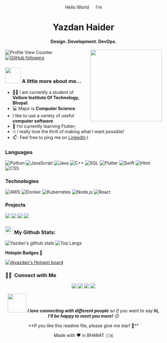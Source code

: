 <!-- SPINNING EARTH GIF -->
<!-- <img src="https://github.com/TheDudeThatCode/TheDudeThatCode/blob/master/Assets/Earth.gif" width="29px">
 -->
<p align="center">Hello World <img src="https://github.com/TheDudeThatCode/TheDudeThatCode/blob/master/Assets/Earth.gif" width="14px"> I'm</p>
<h1 align="center"><strong>Yazdan Haider</strong></h1>
<h4 align="center">Design. Development. DevOps.</h4>
<img align='right' src="https://media.giphy.com/media/M9gbBd9nbDrOTu1Mqx/giphy.gif" width="230">

![Profile View Counter](https://komarev.com/ghpvc/?username=yazdanhaider)
[![GitHub followers](https://img.shields.io/github/followers/yazdanhaider?label=Follow&style=social)](https://github.com/yazdanhaider)

### <img src="https://media.giphy.com/media/VgCDAzcKvsR6OM0uWg/giphy.gif" width="50"> A little more about me...  

- 👨‍🏛 I am currently a student of **Vellore Institute Of Technology, Bhopal**.
- 💻 Major is **Computer Science**.
- I like to use a variety of useful **computer software**.
- 🌱 I’m currently learning Flutter;
- 🔥 I really love the thrill of making what I want possible!
- 📫 &nbsp;Feel free to ping me on [LinkedIn](https://www.linkedin.com/in/yazdan-haider/):)



  
### Languages

![Python](https://img.shields.io/badge/-Python-000?&logo=Python)
![JavaScript](https://img.shields.io/badge/-JavaScript-000?&logo=JavaScript)
![Java](https://img.shields.io/badge/-Java-000?&logo=Java&logoColor=007396)
![C++](https://img.shields.io/badge/-C++-000?&logo=c%2b%2b&logoColor=00599C)
![SQL](https://img.shields.io/badge/-SQL-000?&logo=MySQL)
![Flutter](https://img.shields.io/badge/-Flutter-000?&logo=Flutter)
![Swift](https://img.shields.io/badge/-Swift-000?&logo=Swift)
![Html](https://img.shields.io/badge/-HTML-000?&logo=Html)
![CSS](https://img.shields.io/badge/-CSS-000?&logo=CSS)

### Technologies

![AWS](https://img.shields.io/badge/-AWS-000?&logo=Amazon-AWS&logoColor=F90)
![Docker](https://img.shields.io/badge/-Docker-000?&logo=Docker)
![Kubernetes](https://img.shields.io/badge/-Kubernetes-000?&logo=Kubernetes)
![Node.js](https://img.shields.io/badge/-Node.js-000?&logo=node.js)
![React](https://img.shields.io/badge/-React-000?&logo=React)
### Projects

[![](https://img.shields.io/badge/-🧬%20My%20Website-000)](https://github.com/yazdanhaider/Yazdan-Personal-Portfolio-Website)
[![](https://img.shields.io/badge/-👔%20Myntra%20Clone-000)](https://github.com/yazdanhaider/Myntra-Clone)
[![](https://img.shields.io/badge/-☕️%20Café%20Website-000)](https://github.com/yazdanhaider/Cafe-Good-Samaritans)
[![](https://img.shields.io/badge/-🗺%20Face%20Recognition%20Attndance%20System-000)]([https://github.com/adamalston/PokemonGo-Map](https://github.com/yazdanhaider/Face-Recognition-Based-Attendance-System))

### <img src='https://media1.giphy.com/media/du3J3cXyzhj75IOgvA/giphy.gif?cid=ecf05e47x2g034i9pzwtzzsd3xgg2w9nr94t4tflbbgo3008&rid=giphy.gif' width='25' /> My Github Stats:
![Yazdan's github stats](https://github-readme-stats.vercel.app/api?username=yazdanhaider&show_icons=true&title_color=ffc857&icon_color=8ac926&text_color=daf7dc&bg_color=151515&hide=issues&count_private=true&include_all_commits=true)
![Top Langs](https://github-readme-stats.vercel.app/api/top-langs/?username=yazdanhaider&layout=compact&text_color=daf7dc&bg_color=151515&hide=css,html,php)


<strong>Holopin Badges 🎯</strong>

[![@yazdan's Holopin board](https://holopin.me/yazdan)](https://holopin.me/yazdan)

### 🤝🏻 &nbsp;Connect with Me

<p align="center">
<a href="yazdanhaider.github.io"><img src="https://img.shields.io/badge/-yazdanhaider.github.io-3423A6?style=flat&logo=Google-Chrome&logoColor=white"/></a>
<a href="https://linkedin.com/in/yazdan-haider/"><img src="https://img.shields.io/badge/-Yazdan%20Haider-0077B5?style=flat&logo=Linkedin&logoColor=white"/></a>
<a href="mailto:yazdanhaider007@gmail.com"><img src="https://img.shields.io/badge/-yazdanhaider007@gmail.com-D14836?style=flat&logo=Gmail&logoColor=white"/></a>
<a href="https://www.instagram.com/yazdan.haider23/"><img src="https://img.shields.io/badge/-@ig.yazdan-E4405F?style=flat&logo=Instagram&logoColor=white"/></a>
</p>


<p align="center"><img src="https://media.giphy.com/media/LnQjpWaON8nhr21vNW/giphy.gif" width="60"> <em><b>I love connecting with different people</b> so if you want to say <b>hi, I'll be happy to meet you more!</b> 😊</em></p>

<p align="center"> **If you like this readme file, please give me star! 🌟**</p>
<p align="center">Made with ❤️ in BHARAT 🇮🇳</p>
